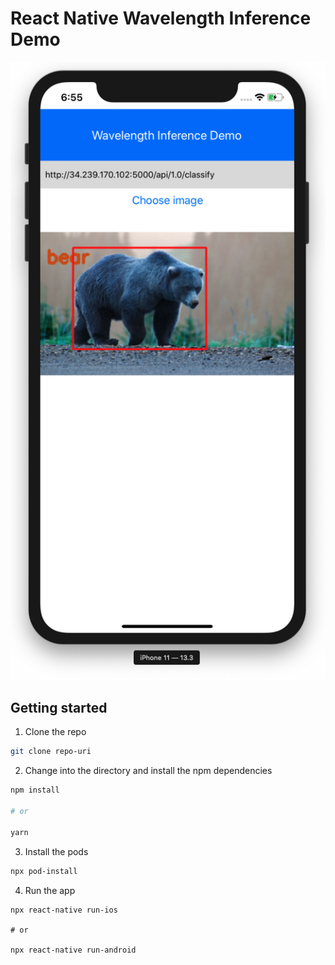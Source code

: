 # React Native Wavelength Inference Demo

![](app.png)

## Getting started

1. Clone the repo

```sh
git clone repo-uri
```

2. Change into the directory and install the npm dependencies

```sh
npm install

# or

yarn
```

3. Install the pods

```sh
npx pod-install
```

4. Run the app

```
npx react-native run-ios

# or

npx react-native run-android
```